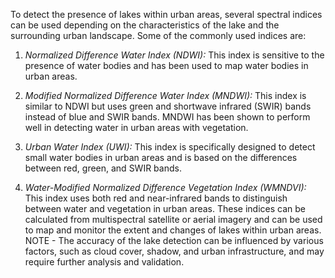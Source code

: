 

To detect the presence of lakes within urban areas, several spectral indices can be used depending on the characteristics of the lake and the surrounding urban landscape. Some of the commonly used indices are:

1) *Normalized Difference Water Index (NDWI):* This index is sensitive to the presence of water bodies and has been used to map water bodies in urban areas.

2) *Modified Normalized Difference Water Index (MNDWI):* This index is similar to NDWI but uses green and shortwave infrared (SWIR) bands instead of blue and SWIR bands. MNDWI has been shown to perform well in detecting water in urban areas with vegetation.

3) *Urban Water Index (UWI):* This index is specifically designed to detect small water bodies in urban areas and is based on the differences between red, green, and SWIR bands.

4) *Water-Modified Normalized Difference Vegetation Index (WMNDVI):* This index uses both red and near-infrared bands to distinguish between water and vegetation in urban areas.
These indices can be calculated from multispectral satellite or aerial imagery and can be used to map and monitor the extent and changes of lakes within urban areas.
NOTE - The accuracy of the lake detection can be influenced by various factors, such as cloud cover, shadow, and urban infrastructure, and may require further analysis and validation.


















